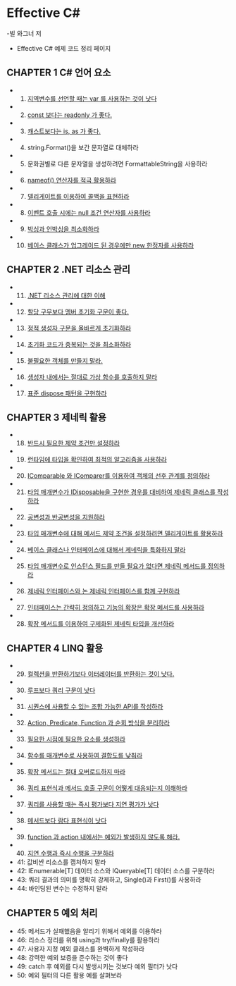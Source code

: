 # Effective C#

-빌 와그너 저
- Effective C# 예제 코드 정리 페이지

## CHAPTER 1 C# 언어 요소
- 01. [지역변수를 선언할 때는 var 를 사용하는 것이 낫다](https://github.com/wlsvy/TIL/blob/master/Effective%20CSharp/EffectiveCSharp/Item01.cs)
- 02. [const 보다는 readonly 가 좋다.](https://github.com/wlsvy/TIL/blob/master/Effective%20CSharp/EffectiveCSharp/Item02.cs)
- 03. [캐스트보다는 is, as 가 좋다.](https://github.com/wlsvy/TIL/blob/master/Effective%20CSharp/EffectiveCSharp/Item03.cs)
- 04. string.Format()을 보간 문자열로 대체하라                      
- 05. 문화권별로 다른 문자열을 생성하려면 FormattableString을 사용하라
- 06. [nameof() 연산자를 적극 활용하라](https://github.com/wlsvy/TIL/blob/master/Effective%20CSharp/EffectiveCSharp/Item06.cs)
- 07. [델리게이트를 이용하여 콜백을 표현하라](https://github.com/wlsvy/TIL/blob/master/Effective%20CSharp/EffectiveCSharp/Item07.cs)
- 08. [이벤트 호출 시에는 null 조건 연산자를 사용하라](https://github.com/wlsvy/TIL/blob/master/Effective%20CSharp/EffectiveCSharp/Item08.cs)
- 09. [박싱과 언박싱을 최소화하라](https://github.com/wlsvy/TIL/blob/master/Effective%20CSharp/EffectiveCSharp/Item09.cs)
- 10. [베이스 클래스가 업그레이드 된 경우에만 new 한정자를 사용하라](https://github.com/wlsvy/TIL/blob/master/Effective%20CSharp/EffectiveCSharp/Item10.cs)
 
## CHAPTER 2 .NET 리소스 관리
- 11. [.NET 리소스 관리에 대한 이해](https://github.com/wlsvy/TIL/blob/master/Effective%20CSharp/EffectiveCSharp/Item11.cs)
- 12. [할당 구무보다 멤버 초기화 구문이 좋다.](https://github.com/wlsvy/TIL/blob/master/Effective%20CSharp/EffectiveCSharp/Item12.cs)
- 13. [정적 생성자 구문을 올바르게 초기화하라](https://github.com/wlsvy/TIL/blob/master/Effective%20CSharp/EffectiveCSharp/Item13.cs)
- 14. [초기화 코드가 중복되는 것을 최소화하라](https://github.com/wlsvy/TIL/blob/master/Effective%20CSharp/EffectiveCSharp/Item14.cs)
- 15. [불필요한 객체를 만들지 말라.](https://github.com/wlsvy/TIL/blob/master/Effective%20CSharp/EffectiveCSharp/Item15.cs)
- 16. [생성자 내에서는 절대로 가상 함수를 호출하지 말라](https://github.com/wlsvy/TIL/blob/master/Effective%20CSharp/EffectiveCSharp/Item16.cs)
- 17. [표준 dispose 패턴을 구현하라](https://github.com/wlsvy/TIL/blob/master/Effective%20CSharp/EffectiveCSharp/Item17.cs)
 
## CHAPTER 3 제네릭 활용
- 18. [반드시 필요한 제약 조건만 설정하라](https://github.com/wlsvy/TIL/blob/master/Effective%20CSharp/EffectiveCSharp/Item18.cs)
- 19. [런타임에 타입을 확인하여 최적의 알고리즘을 사용하라](https://github.com/wlsvy/TIL/blob/master/Effective%20CSharp/EffectiveCSharp/Item19.cs)
- 20. [IComparable<T> 와 IComparer<T>를 이용하여 객체의 선후 관계를 정의하라](https://github.com/wlsvy/TIL/blob/master/Effective%20CSharp/EffectiveCSharp/Item20.cs)
- 21. [타입 매개변수가 IDisposable을 구현한 경우를 대비하여 제네릭 클래스를 작성하라](https://github.com/wlsvy/TIL/blob/master/Effective%20CSharp/EffectiveCSharp/Item21.cs)
- 22. [공변성과 반공변성을 지원하라](https://github.com/wlsvy/TIL/blob/master/Effective%20CSharp/EffectiveCSharp/Item22.cs)
- 23. [타입 매개변수에 대해 메서드 제약 조건을 설정하려면 델리게이트를 활용하라](https://github.com/wlsvy/TIL/blob/master/Effective%20CSharp/EffectiveCSharp/Item23.cs)
- 24. [베이스 클래스나 인터페이스에 대해서 제네릭을 특화하지 말라](https://github.com/wlsvy/TIL/blob/master/Effective%20CSharp/EffectiveCSharp/Item24.cs)
- 25. [타입 매개변수로 인스턴스 필드를 만들 필요가 없다면 제네릭 메서드를 정의하라](https://github.com/wlsvy/TIL/blob/master/Effective%20CSharp/EffectiveCSharp/Item25.cs)
- 26. [제네릭 인터페이스와 논 제네릭 인터페이스를 함께 구현하라](https://github.com/wlsvy/TIL/blob/master/Effective%20CSharp/EffectiveCSharp/Item26.cs)
- 27. [인터페이스는 간략히 정의하고 기능의 확장은 확장 메서드를 사용하라](https://github.com/wlsvy/TIL/blob/master/Effective%20CSharp/EffectiveCSharp/Item27.cs)
- 28. [확장 메서드를 이용하여 구제화된 제네릭 타입을 개선하라](https://github.com/wlsvy/TIL/blob/master/Effective%20CSharp/EffectiveCSharp/Item28.cs)
 
## CHAPTER 4 LINQ 활용
- 29. [컬렉션을 반환하기보다 이터레이터를 반환하는 것이 낫다.](https://github.com/wlsvy/TIL/blob/master/Effective%20CSharp/EffectiveCSharp/Item29.cs)
- 30. [루프보다 쿼리 구문이 낫다](https://github.com/wlsvy/TIL/blob/master/Effective%20CSharp/EffectiveCSharp/Item30.cs)
- 31. [시퀀스에 사용할 수 있는 조합 가능한 API를 작성하라](https://github.com/wlsvy/TIL/blob/master/Effective%20CSharp/EffectiveCSharp/Item31.cs)
- 32. [Action, Predicate, Function 과 순회 방식을 분리하라](https://github.com/wlsvy/TIL/blob/master/Effective%20CSharp/EffectiveCSharp/Item32.cs)
- 33. [필요한 시점에 필요한 요소를 생성하라](https://github.com/wlsvy/TIL/blob/master/Effective%20CSharp/EffectiveCSharp/Item33.cs)
- 34. [함수를 매개변수로 사용하여 결합도를 낮춰라](https://github.com/wlsvy/TIL/blob/master/Effective%20CSharp/EffectiveCSharp/Item34.cs)
- 35. [확장 메서드는 절대 오버로드하지 마라](https://github.com/wlsvy/TIL/blob/master/Effective%20CSharp/EffectiveCSharp/Item35.cs)
- 36. [쿼리 표현식과 메서드 호출 구문이 어떻게 대응되는지 이해하라](https://github.com/wlsvy/TIL/blob/master/Effective%20CSharp/EffectiveCSharp/Item36.cs)
- 37. [쿼리를 사용할 때는 즉시 평가보다 지연 평가가 낫다](https://github.com/wlsvy/TIL/blob/master/Effective%20CSharp/EffectiveCSharp/Item37.cs)
- 38. [메서드보다 람다 표현식이 낫다](https://github.com/wlsvy/TIL/blob/master/Effective%20CSharp/EffectiveCSharp/Item38.cs)
- 39. [function 과 action 내에서는 예외가 발생하지 않도록 해라.](https://github.com/wlsvy/TIL/blob/master/Effective%20CSharp/EffectiveCSharp/Item39.cs)
- 40. [지연 수행과 즉시 수행을 구분하라](https://github.com/wlsvy/TIL/blob/master/Effective%20CSharp/EffectiveCSharp/Item40.cs)
- 41: 값비싼 리소스를 캡처하지 말라
- 42: IEnumerable[T] 데이터 소스와 IQueryable[T] 데이터 소스를 구분하라
- 43: 쿼리 결과의 의미를 명확히 강제하고, Single()과 First()를 사용하라
- 44: 바인딩된 변수는 수정하지 말라
 
## CHAPTER 5 예외 처리
- 45: 메서드가 실패했음을 알리기 위해서 예외를 이용하라
- 46: 리소스 정리를 위해 using과 try/finally를 활용하라
- 47: 사용자 지정 예외 클래스를 완벽하게 작성하라
- 48: 강력한 예외 보증을 준수하는 것이 좋다
- 49: catch 후 예외를 다시 발생시키는 것보다 예외 필터가 낫다
- 50: 예외 필터의 다른 활용 예를 살펴보라
